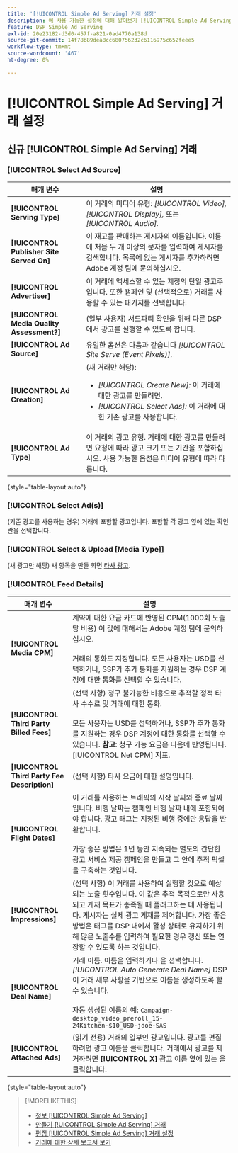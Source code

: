 ```yaml
---
title: '[!UICONTROL Simple Ad Serving] 거래 설정'
description: 에 사용 가능한 설정에 대해 알아보기 [!UICONTROL Simple Ad Serving] 거래.
feature: DSP Simple Ad Serving
exl-id: 20e23182-d3d0-457f-a821-0ad4770a138d
source-git-commit: 14f78b89dea8cc680756232c6116975c652feee5
workflow-type: tm+mt
source-wordcount: '467'
ht-degree: 0%

---
```


# [!UICONTROL Simple Ad Serving] 거래 설정

## 신규 [!UICONTROL Simple Ad Serving] 거래

### [!UICONTROL Select Ad Source]

| 매개 변수 | 설명 |
|-----------|-------------|
| **[!UICONTROL Serving Type]** | 이 거래의 미디어 유형: *[!UICONTROL Video],* *[!UICONTROL Display],* 또는 *[!UICONTROL Audio].* |
| **[!UICONTROL Publisher Site Served On]** | 이 재고를 판매하는 게시자의 이름입니다. 이름에 처음 두 개 이상의 문자를 입력하여 게시자를 검색합니다. 목록에 없는 게시자를 추가하려면 Adobe 계정 팀에 문의하십시오. |
| **[!UICONTROL Advertiser]** | 이 거래에 액세스할 수 있는 계정의 단일 광고주입니다. 또한 캠페인 및 (선택적으로) 거래를 사용할 수 있는 패키지를 선택합니다. |
| **[!UICONTROL Media Quality Assessment?]** | (일부 사용자) 서드파티 확인을 위해 다른 DSP에서 광고를 실행할 수 있도록 합니다. <!-- Who can select this? It's disabled for me. Need to see if there are additional fields when this is enabled. --> |
| **[!UICONTROL Ad Source]** | 유일한 옵션은 다음과 같습니다 *[!UICONTROL Site Serve (Event Pixels)]*. |
| **[!UICONTROL Ad Creation]** | (새 거래만 해당):<ul><li>*[!UICONTROL Create New]:* 이 거래에 대한 광고를 만들려면.</li><li>*[!UICONTROL Select Ads]:* 이 거래에 대한 기존 광고를 사용합니다.</li></ul> |
| **[!UICONTROL Ad Type]** | 이 거래의 광고 유형. 거래에 대한 광고를 만들려면 요청에 따라 광고 크기 또는 기간을 포함하십시오. 사용 가능한 옵션은 미디어 유형에 따라 다릅니다. |

{style="table-layout:auto"}

### [!UICONTROL Select Ad(s)]

(기존 광고를 사용하는 경우) 거래에 포함할 광고입니다. 포함할 각 광고 옆에 있는 확인란을 선택합니다.

### [!UICONTROL Select & Upload [Media Type]]

(새 광고만 해당) 새 항목을 만들 화면 [타사 광고](/help/dsp/campaign-management/ads/ad-create-multiple.md).

### [!UICONTROL Feed Details]

| 매개 변수 | 설명 |
|-----------|-------------|
| **[!UICONTROL Media CPM]** | 계약에 대한 요금 카드에 반영된 CPM(1000회 노출당 비용) 이 값에 대해서는 Adobe 계정 팀에 문의하십시오. <br><br>거래의 통화도 지정합니다. 모든 사용자는 USD를 선택하거나, SSP가 추가 통화를 지원하는 경우 DSP 계정에 대한 통화를 선택할 수 있습니다. |
| **[!UICONTROL Third Party Billed Fees]** | (선택 사항) 청구 불가능한 비용으로 추적할 정적 타사 수수료 및 거래에 대한 통화.<br><br>모든 사용자는 USD를 선택하거나, SSP가 추가 통화를 지원하는 경우 DSP 계정에 대한 통화를 선택할 수 있습니다. **참고:** 청구 가능 요금은 다음에 반영됩니다. [!UICONTROL Net CPM] 지표. |
| **[!UICONTROL Third Party Fee Description]** | (선택 사항) 타사 요금에 대한 설명입니다. |
| **[!UICONTROL Flight Dates]** | 이 거래를 사용하는 트래픽의 시작 날짜와 종료 날짜입니다. 비행 날짜는 캠페인 비행 날짜 내에 포함되어야 합니다. 광고 태그는 지정된 비행 중에만 응답을 반환합니다.<br><br> 가장 좋은 방법은 1년 동안 지속되는 별도의 간단한 광고 서비스 제공 캠페인을 만들고 그 안에 추적 픽셀을 구축하는 것입니다. |
| **[!UICONTROL Impressions]** | (선택 사항) 이 거래를 사용하여 실행할 것으로 예상되는 노출 횟수입니다. 이 값은 추적 목적으로만 사용되고 게재 목표가 충족될 때 플래그하는 데 사용됩니다. 게시자는 실제 광고 게재를 제어합니다. 가장 좋은 방법은 태그를 DSP 내에서 활성 상태로 유지하기 위해 많은 노출수를 입력하여 필요한 경우 갱신 또는 연장할 수 있도록 하는 것입니다. |
| **[!UICONTROL Deal Name]** | 거래 이름. 이름을 입력하거나 을 선택합니다. *[!UICONTROL Auto Generate Deal Name]* DSP이 거래 세부 사항을 기반으로 이름을 생성하도록 할 수 있습니다.<br><br>자동 생성된 이름의 예: `Campaign-desktop_video_preroll_15-24Kitchen-$10_USD-jdoe-SAS` |
| **[!UICONTROL Attached Ads]** | (읽기 전용) 거래의 일부인 광고입니다. 광고를 편집하려면 광고 이름을 클릭합니다. 거래에서 광고를 제거하려면 **[!UICONTROL X]** 광고 이름 옆에 있는 을 클릭합니다. |

{style="table-layout:auto"}

<!-- 
## Existing Simple Ad Serving Deals

Changes aren't applied retroactively.
-->

<!-- completely different settings layout, so need a separate section for them -->

<!-- From Abhinav: Editable fields are Name, Start & End date, Impressions & CPM. Changes are not applied retroactively.

But I see:

| Parameter | Description |
|-----------|-------------|

| **[!UICONTROL Are you using Deal ID?] | (Read-only) Whether the deal was set up as a [!UICONTROL Deal ID] (*[!DNL Yes]*)  or a [!UICONTROL Simple Ad Serving] deal (*[!DNL No]*). |
| **[!UICONTROL Inventory Type] | (Read-only) The inventory type for the deal. |
| **[!UICONTROL Feed Name] | The name of the [!UICONTROL Simple Ad Serving] deal. |
| **[!UICONTROL Publisher Ad Server] | (Read-only)  |
| **[!UICONTROL Publisher maximum ad length] | The maximum length of the ad, per the publisher. |
| **[!UICONTROL Publisher minimum ad length] | The minimum length of the ad, per the publisher. |
| **[!UICONTROL Fill Type] | (Read-only)  |
| **[!UICONTROL Contracted CPM] | This field is required if billing through TubeMogul, but enter your CPM in this field to track your actual spend. |
| **[!UICONTROL 3rd party technology CPM] | (Optional)  |
| **[!UICONTROL Planned Flight Dates] | The beginning and end dates for the deal flight. These dates don't control ad delivery but are used to track delivery pacing. **THIS IS CONTRARY TO WHAT THE NEW DEAL SETTINGS ABOVE, FROM ABHINAV, SAY**> |
| **[!UICONTROL Target Impressions] | (Optional) The estimated number of impressions you expect to run using this deal. This value is used for tracking purposes only and to flag when delivery goals are met; the publisher controls actual ad delivery. The best practice is to enter a high number of impressions to keep the tag active within DSP so it can be renewed or extended if needed. |
 -->

>[!MORELIKETHIS]
>
>* [정보 [!UICONTROL Simple Ad Serving]](simple-deal-about.md)
>* [만들기 [!UICONTROL Simple Ad Serving] 거래](simple-deal-create.md)
>* [편집 [!UICONTROL Simple Ad Serving] 거래 설정](simple-deal-edit.md)
>* [거래에 대한 상세 보고서 보기](/help/dsp/inventory/deal-view-report.md)


<!-- add back when reimplemented:
>* [View Event-Tracking Pixels for a [!UICONTROL Simple Ad Serving] Deal](simple-deal-show-pixels.md)
-->
